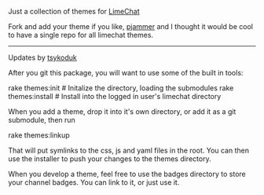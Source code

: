 Just a collection of themes for [LimeChat](http://limechat.net/mac/)

Fork and add your theme if you like, [pjammer](http://github.com/pjammer) and I thought it would be cool to have a single repo for all limechat themes.

----
Updates by [tsykoduk](http://github.com/tsykoduk)

After you git this package, you will want to use some of the built in tools:

rake themes:init     # Initalize the directory, loading the submodules
rake themes:install  # Install into the logged in user's limechat directory

When you add a theme, drop it into it's own directory, or add it as a git submodule, then run

rake themes:linkup

That will put symlinks to the css, js and yaml files in the root. You can then use the installer to push your changes to the themes directory.

When you develop a theme, feel free to use the badges directory to store your channel badges. You can link to it, or just use it.
